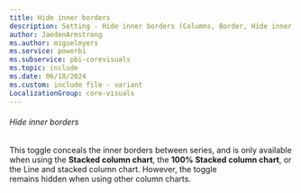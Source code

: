 ```yaml
---
title: Hide inner borders
description: Setting - Hide inner borders (Columns, Border, Hide inner borders)
author: JaedenArmstrong
ms.author: miguelmyers
ms.service: powerbi
ms.subservice: pbi-corevisuals
ms.topic: include
ms.date: 06/18/2024
ms.custom: include file - variant
LocalizationGroup: core-visuals
---
```

###### Hide inner borders

This toggle conceals the inner borders between series, and is only available when using the **Stacked column chart**, the **100% Stacked column chart**, or the Line and stacked column chart. However, the toggle remains hidden when using other column charts.
